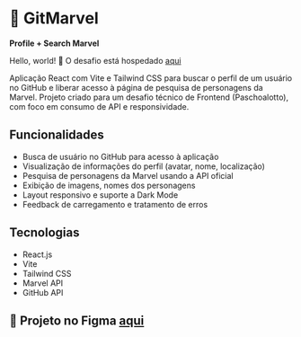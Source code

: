 # 🚀 GitMarvel
**Profile + Search Marvel**

Hello, world! 👋 O desafio está hospedado <a href="https://git-marvel.vercel.app" target="_blank">aqui</a>

Aplicação React com Vite e Tailwind CSS para buscar o perfil de um usuário no GitHub e liberar acesso à página de pesquisa de personagens da Marvel.
Projeto criado para um desafio técnico de Frontend (Paschoalotto), com foco em consumo de API e responsividade.

## Funcionalidades

- Busca de usuário no GitHub para acesso à aplicação
- Visualização de informações do perfil (avatar, nome, localização)
- Pesquisa de personagens da Marvel usando a API oficial
- Exibição de imagens, nomes dos personagens
- Layout responsivo e suporte a Dark Mode
- Feedback de carregamento e tratamento de erros

## Tecnologias

- React.js
- Vite
- Tailwind CSS
- Marvel API
- GitHub API

## 🎨 Projeto no Figma <a href="https://www.figma.com/design/Ga1WEwWgSHLTJckNAlJF2R/GitMarvel-%E2%80%93-UI-Design?node-id=0-1&t=hSARGy7yFbB2UwB3-1" target="_blank">aqui</a>

